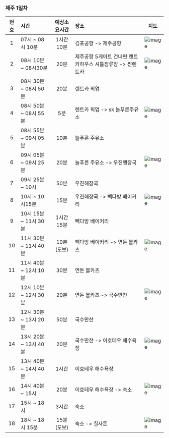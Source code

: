 ### 제주 1일차
|번호|시간|예상소요시간|장소|지도|
|:--:|:-----------|:-----:|:--|---|
|1|07시 ~ 08시 10분|1시간 10분|김포공항 -> 제주공항|![image](https://user-images.githubusercontent.com/33191974/133801619-0365edb1-9f76-40f2-b852-2e321139c8e7.png)|
|2|08시 10분 ~ 08시30분|20분|제주공항 5게이트 건너편 렌트카하우스 셔틀정류장 -> 썬렌트카|![image](https://user-images.githubusercontent.com/33191974/133805085-ec0f4cae-e8ec-480e-99fc-5a9038cf53d6.png)|
|3|08시 30분 ~ 08시 50분|20분|렌트카 픽업||
|4|08시 50분 ~ 08시 55분|5분|렌트카 픽업 -> sk 늘푸른주유소|![image](https://user-images.githubusercontent.com/33191974/133883764-8c30f130-d77b-46e4-9ed9-3102041a4a1e.png)|
|5|08시 55분 ~ 09시 05분|10분|늘푸른 주유소||
|6|09시 05분 ~ 09시 25분|20분|늘푸른 주유소 -> 우진행장국|![image](https://user-images.githubusercontent.com/33191974/133883797-26071b74-b085-4616-8a61-ff787c024706.png)|
|7|09시 25분 ~ 10시|50분|우진해장국||
|8|10시 ~ 10시15분|15분|우진해장국 -> 빽다방 베이커리|![image](https://user-images.githubusercontent.com/33191974/133801891-e3ddb064-ffb8-44ca-b937-f803dc2a3c51.png)|
|9|10시 15분 ~ 11시 30분|1시간 15분|빽다방 베이커리||
|10|11시 30분 ~ 11시 40분|10분(도보)|빽다방 베이커리 -> 연돈 볼카츠|![image](https://user-images.githubusercontent.com/33191974/133801994-6f05251a-47cf-4b2e-9ccc-ef1d3cb3b69f.png)|
|11|11시 40분 ~ 12시 10분|30분|연돈 볼카츠||
|12|12시 10분 ~ 12시 30분|20분|연돈 볼카츠 -> 국수만찬|![image](https://user-images.githubusercontent.com/33191974/133802103-0517c730-898f-445f-b3c3-5a68b49b06e6.png)|
|13|12시 30분 ~ 13시 20분|50분|국수만찬||
|14|13시 20분 ~ 13시 40분|20분|국수만찬 -> 이호테우 해수욕장|![image](https://user-images.githubusercontent.com/33191974/133805494-7a06d633-51a9-45b6-bcbc-4ab255bc1f30.png)|
|15|13시 40분 ~ 14시 40분|1시간|이호테우 해수욕장||
|16|14시 40분 ~ 15시|20분|이호테우 해수욕장 -> 숙소|![image](https://user-images.githubusercontent.com/33191974/133805794-bc4240fe-b8a9-45b6-8bb9-afacf9138a96.png)|
|17|15시 ~ 18시|3시간|숙소||
|18|18시 ~ 18시 15분|15분(도보)|숙소 -> 칠사돈|![image](https://user-images.githubusercontent.com/33191974/133802392-4b6d9cca-cf78-480a-9fea-4edfd65cfac6.png)|





